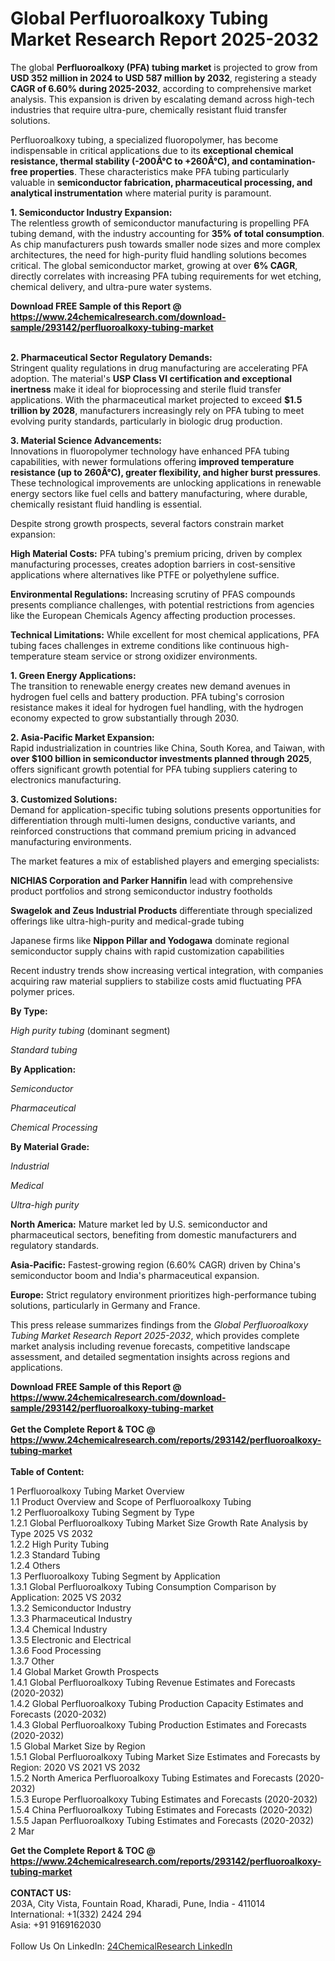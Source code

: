 <h1>Global Perfluoroalkoxy Tubing Market Research Report 2025-2032</h1><p>The global <strong>Perfluoroalkoxy (PFA) tubing market</strong> is projected to grow from <strong> USD 352 million in 2024 to USD 587 million by 2032</strong>, registering a steady <strong>CAGR of 6.60% during 2025-2032</strong>, according to comprehensive market analysis. This expansion is driven by escalating demand across high-tech industries that require ultra-pure, chemically resistant fluid transfer solutions.</p><p>Perfluoroalkoxy tubing, a specialized fluoropolymer, has become indispensable in critical applications due to its <strong>exceptional chemical resistance, thermal stability (-200Â°C to +260Â°C), and contamination-free properties</strong>. These characteristics make PFA tubing particularly valuable in <strong>semiconductor fabrication, pharmaceutical processing, and analytical instrumentation</strong> where material purity is paramount.</p><p><strong>1. Semiconductor Industry Expansion:</strong><br>
The relentless growth of semiconductor manufacturing is propelling PFA tubing demand, with the industry accounting for <strong>35% of total consumption</strong>. As chip manufacturers push towards smaller node sizes and more complex architectures, the need for high-purity fluid handling solutions becomes critical. The global semiconductor market, growing at over <strong>6% CAGR</strong>, directly correlates with increasing PFA tubing requirements for wet etching, chemical delivery, and ultra-pure water systems.</p><div><b>Download FREE Sample of this Report @ 
            <a href="https://www.24chemicalresearch.com/download-sample/293142/perfluoroalkoxy-tubing-market">
            https://www.24chemicalresearch.com/download-sample/293142/perfluoroalkoxy-tubing-market</a></b></div><br><p><strong>2. Pharmaceutical Sector Regulatory Demands:</strong><br>
Stringent quality regulations in drug manufacturing are accelerating PFA adoption. The material's <strong>USP Class VI certification and exceptional inertness</strong> make it ideal for bioprocessing and sterile fluid transfer applications. With the pharmaceutical market projected to exceed <strong>$1.5 trillion by 2028</strong>, manufacturers increasingly rely on PFA tubing to meet evolving purity standards, particularly in biologic drug production.</p><p><strong>3. Material Science Advancements:</strong><br>
Innovations in fluoropolymer technology have enhanced PFA tubing capabilities, with newer formulations offering <strong>improved temperature resistance (up to 260Â°C), greater flexibility, and higher burst pressures</strong>. These technological improvements are unlocking applications in renewable energy sectors like fuel cells and battery manufacturing, where durable, chemically resistant fluid handling is essential.</p><p>Despite strong growth prospects, several factors constrain market expansion:</p><p><strong>High Material Costs:</strong> PFA tubing's premium pricing, driven by complex manufacturing processes, creates adoption barriers in cost-sensitive applications where alternatives like PTFE or polyethylene suffice.</p><p><strong>Environmental Regulations:</strong> Increasing scrutiny of PFAS compounds presents compliance challenges, with potential restrictions from agencies like the European Chemicals Agency affecting production processes.</p><p><strong>Technical Limitations:</strong> While excellent for most chemical applications, PFA tubing faces challenges in extreme conditions like continuous high-temperature steam service or strong oxidizer environments.</p><p><strong>1. Green Energy Applications:</strong><br>
The transition to renewable energy creates new demand avenues in hydrogen fuel cells and battery production. PFA tubing's corrosion resistance makes it ideal for hydrogen fuel handling, with the hydrogen economy expected to grow substantially through 2030.</p><p><strong>2. Asia-Pacific Market Expansion:</strong><br>
Rapid industrialization in countries like China, South Korea, and Taiwan, with <strong>over $100 billion in semiconductor investments planned through 2025</strong>, offers significant growth potential for PFA tubing suppliers catering to electronics manufacturing.</p><p><strong>3. Customized Solutions:</strong><br>
Demand for application-specific tubing solutions presents opportunities for differentiation through multi-lumen designs, conductive variants, and reinforced constructions that command premium pricing in advanced manufacturing environments.</p><p>The market features a mix of established players and emerging specialists:</p><p><strong>NICHIAS Corporation and Parker Hannifin</strong> lead with comprehensive product portfolios and strong semiconductor industry footholds</p><p><strong>Swagelok and Zeus Industrial Products</strong> differentiate through specialized offerings like ultra-high-purity and medical-grade tubing</p><p>Japanese firms like <strong>Nippon Pillar and Yodogawa</strong> dominate regional semiconductor supply chains with rapid customization capabilities</p><p>Recent industry trends show increasing vertical integration, with companies acquiring raw material suppliers to stabilize costs amid fluctuating PFA polymer prices.</p><p><strong>By Type:</strong></p><p><em>High purity tubing</em> (dominant segment)</p><p><em>Standard tubing</em></p><p><strong>By Application:</strong></p><p><em>Semiconductor</em></p><p><em>Pharmaceutical</em></p><p><em>Chemical Processing</em></p><p><strong>By Material Grade:</strong></p><p><em>Industrial</em></p><p><em>Medical</em></p><p><em>Ultra-high purity</em></p><p><strong>North America:</strong> Mature market led by U.S. semiconductor and pharmaceutical sectors, benefiting from domestic manufacturers and regulatory standards.</p><p><strong>Asia-Pacific:</strong> Fastest-growing region (6.60% CAGR) driven by China's semiconductor boom and India's pharmaceutical expansion.</p><p><strong>Europe:</strong> Strict regulatory environment prioritizes high-performance tubing solutions, particularly in Germany and France.</p><p>This press release summarizes findings from the <em>Global Perfluoroalkoxy Tubing Market Research Report 2025-2032</em>, which provides complete market analysis including revenue forecasts, competitive landscape assessment, and detailed segmentation insights across regions and applications.</p><div><b>Download FREE Sample of this Report @ 
            <a href="https://www.24chemicalresearch.com/download-sample/293142/perfluoroalkoxy-tubing-market">
            https://www.24chemicalresearch.com/download-sample/293142/perfluoroalkoxy-tubing-market</a></b></div><br><div><b>Get the Complete Report & TOC @ 
            <a href="https://www.24chemicalresearch.com/reports/293142/perfluoroalkoxy-tubing-market">
            https://www.24chemicalresearch.com/reports/293142/perfluoroalkoxy-tubing-market</a></b></div><br>
            <b>Table of Content:</b><p>1 Perfluoroalkoxy Tubing Market Overview<br />
    1.1 Product Overview and Scope of Perfluoroalkoxy Tubing<br />
    1.2 Perfluoroalkoxy Tubing Segment by Type<br />
        1.2.1 Global Perfluoroalkoxy Tubing Market Size Growth Rate Analysis by Type 2025 VS 2032<br />
        1.2.2 High Purity Tubing<br />
        1.2.3 Standard Tubing<br />
        1.2.4 Others<br />
    1.3 Perfluoroalkoxy Tubing Segment by Application<br />
        1.3.1 Global Perfluoroalkoxy Tubing Consumption Comparison by Application: 2025 VS 2032<br />
        1.3.2 Semiconductor Industry<br />
        1.3.3 Pharmaceutical Industry<br />
        1.3.4 Chemical Industry<br />
        1.3.5 Electronic and Electrical<br />
        1.3.6 Food Processing<br />
        1.3.7 Other<br />
    1.4 Global Market Growth Prospects<br />
        1.4.1 Global Perfluoroalkoxy Tubing Revenue Estimates and Forecasts (2020-2032)<br />
        1.4.2 Global Perfluoroalkoxy Tubing Production Capacity Estimates and Forecasts (2020-2032)<br />
        1.4.3 Global Perfluoroalkoxy Tubing Production Estimates and Forecasts (2020-2032)<br />
    1.5 Global Market Size by Region<br />
        1.5.1 Global Perfluoroalkoxy Tubing Market Size Estimates and Forecasts by Region: 2020 VS 2021 VS 2032<br />
        1.5.2 North America Perfluoroalkoxy Tubing Estimates and Forecasts (2020-2032)<br />
        1.5.3 Europe Perfluoroalkoxy Tubing Estimates and Forecasts (2020-2032)<br />
        1.5.4 China Perfluoroalkoxy Tubing Estimates and Forecasts (2020-2032)<br />
        1.5.5 Japan Perfluoroalkoxy Tubing Estimates and Forecasts (2020-2032)<br />
2 Mar</p><div><b>Get the Complete Report & TOC @ 
            <a href="https://www.24chemicalresearch.com/reports/293142/perfluoroalkoxy-tubing-market">
            https://www.24chemicalresearch.com/reports/293142/perfluoroalkoxy-tubing-market</a></b></div><br><b>CONTACT US:</b><br>
            203A, City Vista, Fountain Road, Kharadi, Pune, India - 411014<br>
            International: +1(332) 2424 294<br>
            Asia: +91 9169162030 <br><br>
            Follow Us On LinkedIn: <a href="https://www.linkedin.com/company/24chemicalresearch/">24ChemicalResearch LinkedIn</a>